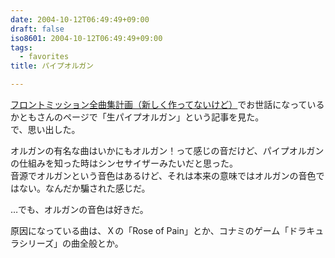 ```yaml
---
date: 2004-10-12T06:49:49+09:00
draft: false
iso8601: 2004-10-12T06:49:49+09:00
tags:
  - favorites
title: パイプオルガン

---
```


<div class="entry-body">
  <p><a href="http://fmabcp.s232.xrea.com/">フロントミッション全曲集計画（新しく作ってないけど）</a>でお世話になっているかともさんのページで「生パイプオルガン」という記事を見た。<br />
    で、思い出した。</p>

  <p>オルガンの有名な曲はいかにもオルガン！って感じの音だけど、パイプオルガンの仕組みを知った時はシンセサイザーみたいだと思った。<br />
    音源でオルガンという音色はあるけど、それは本来の意味ではオルガンの音色ではない。なんだか騙された感じだ。</p>

  <p>…でも、オルガンの音色は好きだ。</p>

  <p>原因になっている曲は、Ｘの「Rose of Pain」とか、コナミのゲーム「ドラキュラシリーズ」の曲全般とか。</p>
</div>
